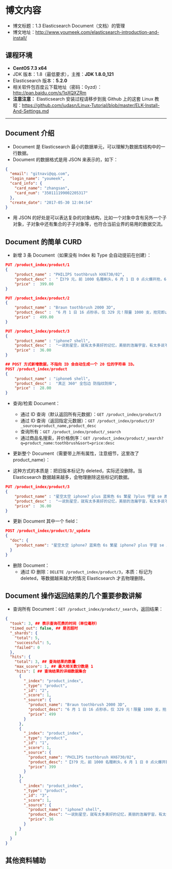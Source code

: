 # 博文内容

- 博文标题：1.3 Elasticsearch Document（文档）的管理
- 博文地址：<http://www.youmeek.com/elasticsearch-introduction-and-install/>


## 课程环境

- **CentOS 7.3 x64**
- JDK 版本：1.8（最低要求），主推：**JDK 1.8.0_121**
- Elasticsearch 版本：**5.2.0**
- 相关软件包百度云下载地址（密码：0yzd）：<http://pan.baidu.com/s/1qXQXZRm>
- **注意注意：** Elasticsearch 安装过程请移步到我 Github 上的这套 Linux 教程：<https://github.com/judasn/Linux-Tutorial/blob/master/ELK-Install-And-Settings.md>

------------------------

## Document 介绍

- Document 是 Elasticsearch 最小的数据单元，可以理解为数据库结构中的一行数据。
- Document 的数据格式是用 JSON 来表示的，如下：

``` json
{
  "email": "gitnavi@qq.com",
  "login_name": "youmeek",
  "card_info": {
    "card_name": "zhangsan",
    "card_num": "350111199002205317"
  },
  "create_date": "2017-05-30 12:04:54"
}
```

- 用 JSON 的好处是可以表达复杂的对象结构，比如一个对象中含有另外一个子对象，子对象中还有集合的子子对象等，也符合当前业界的易用的数据交流。

## Document 的简单 CURD

- 新增 3 条 Document（如果没有 Index 和 Type 会自动提前在创建）：

``` json
PUT /product_index/product/1
{
    "product_name" : "PHILIPS toothbrush HX6730/02",
    "product_desc" :  "【3?9 元，前 1000 名赠刷头，6 月 1 日 0 点火爆开抢，618 开门红巅峰 48 小时，抢先加入购物车】飞利浦畅销款，万千好评！深入净齿，智能美白！",
    "price" :  399.00
}

PUT /product_index/product/2
{
    "product_name" : "Braun toothbrush 2000 3D",
    "product_desc" :  "6 月 1 日 16 点秒杀，仅 329 元！限量 1000 支，抢完即止！带压力感应提醒，保护牙龈，高效清洁",
    "price" :  499.00
}

PUT /product_index/product/3
{
    "product_name" : "iphone7 shell",
    "product_desc" :  "一说到星空，就有太多美好的记忆，美丽的浩瀚宇宙，有太多说不清的神秘之处，星空太美丽，太绚烂！",
    "price" :  36.00
}

## POST 方式新增数据，不指向 ID 会自动生成一个 20 位的字符串 ID。
POST /product_index/product
{
    "product_name" : "iphone6 shell",
    "product_desc" :  "真正 360° 全包边 防指纹防摔",
    "price" :  28.00
}
```

- 查询/检索 Document：
	- 通过 ID 查询（默认返回所有元数据）：`GET /product_index/product/3`
	- 通过 ID 查询（返回指定元数据）：`GET /product_index/product/3?_source=product_name,product_desc`
	- 查询所有：`GET /product_index/product/_search`
	- 通过商品名搜索，并价格倒序：`GET /product_index/product/_search?q=product_name:toothbrush&sort=price:desc`

- 更新整个 Document（需要带上所有属性，注意细节，这里改了 product_name）：
- 这种方式的本质是：把旧版本标记为 deleted，实际还没删除。当 Elasticsearch 数据越来越多，会物理删除这些标记的数据。

``` json
PUT /product_index/product/3
{
    "product_name" : "星空太空 iphone7 plus 蓝紫色 6s 繁星 7plus 宇宙 se 原创保护苹果 5 包手机壳",
    "product_desc" :  "一说到星空，就有太多美好的记忆，美丽的浩瀚宇宙，有太多说不清的神秘之处，星空太美丽，太绚烂！",
    "price" :  36.00
}
```

- 更新 Document 其中一个 field：

``` json
POST /product_index/product/3/_update
{
  "doc": {
    "product_name": "星空太空 iphone7 蓝紫色 6s 繁星 iphone7 plus 宇宙 se 原创保护苹果 5 包手机壳"
  }
}
```

- 删除 Document：
	- 通过 ID 删除：`DELETE /product_index/product/3`，本质：标记为 deleted，等数据越来越大的情况 Elasticsearch 才去物理删除。


## Document 操作返回结果的几个重要参数讲解

- 查询所有 Document：`GET /product_index/product/_search`，返回结果：

``` json
{
  "took": 3, ## 表示查询花费的时间（单位毫秒）
  "timed_out": false, ## 是否超时
  "_shards": {
    "total": 5,
    "successful": 5,
    "failed": 0
  },
  "hits": {
    "total": 3, ## 查询结果的数量
    "max_score": 1, ## 最大相关数分数是 1
    "hits": [ ## 查询结果的详细数据集合
      {
        "_index": "product_index",
        "_type": "product",
        "_id": "2",
        "_score": 1,
        "_source": {
          "product_name": "Braun toothbrush 2000 3D",
          "product_desc": "6 月 1 日 16 点秒杀，仅 329 元！限量 1000 支，抢完即止！带压力感应提醒，保护牙龈，高效清洁",
          "price": 499
        }
      },
      {
        "_index": "product_index",
        "_type": "product",
        "_id": "1",
        "_score": 1,
        "_source": {
          "product_name": "PHILIPS toothbrush HX6730/02",
          "product_desc": "【3?9 元，前 1000 名赠刷头，6 月 1 日 0 点火爆开抢，618 开门红巅峰 48 小时，抢先加入购物车】飞利浦畅销款，万千好评！深入净齿，智能美白！",
          "price": 399
        }
      },
      {
        "_index": "product_index",
        "_type": "product",
        "_id": "3",
        "_score": 1,
        "_source": {
          "product_name": "iphone7 shell",
          "product_desc": "一说到星空，就有太多美好的记忆，美丽的浩瀚宇宙，有太多说不清的神秘之处，星空太美丽，太绚烂！",
          "price": 36
        }
      }
    ]
  }
}
```




## 其他资料辅助




